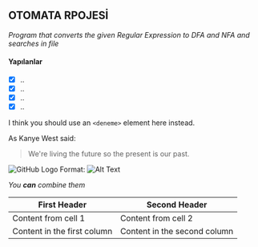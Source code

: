 ## OTOMATA RPOJESİ

*Program that converts the given Regular Expression to DFA and NFA and searches in file*

#### **Yapılanlar**
- [x] ..
- [x] ..
- [x] ..
- [x] ..

I think you should use an
`<deneme>` element here instead.

As Kanye West said:

> We're living the future so
> the present is our past.

![GitHub Logo](/images/logo.png)
Format: ![Alt Text](url)

_You **can** combine them_


First Header | Second Header
------------ | -------------
Content from cell 1 | Content from cell 2
Content in the first column | Content in the second column
